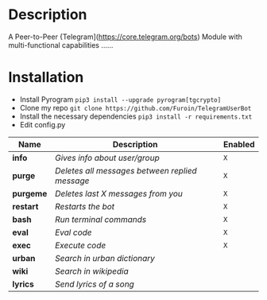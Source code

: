 # Description
A Peer-to-Peer {Telegram](https://core.telegram.org/bots) Module with multi-functional capabilities ......

# Installation
- Install Pyrogram
`pip3 install --upgrade pyrogram[tgcrypto]`
- Clone my repo
`git clone https://github.com/Furoin/TelegramUserBot`
- Install the necessary dependencies
`pip3 install -r requirements.txt`
- Edit config.py

Name | Description | Enabled
--- | --- | ---
**info** | *Gives info about user/group* | `X`
**purge** | *Deletes all messages between replied message* | `X`
**purgeme** | *Deletes last X messages from you* | `X`
**restart** | *Restarts the bot* | `X`
**bash** | *Run terminal commands* | `X`
**eval** | *Eval code* | `X`
**exec** | *Execute code* | `X`
**urban** | *Search in urban dictionary* |
**wiki** | *Search in wikipedia* |
**lyrics** | *Send lyrics of a song* |
